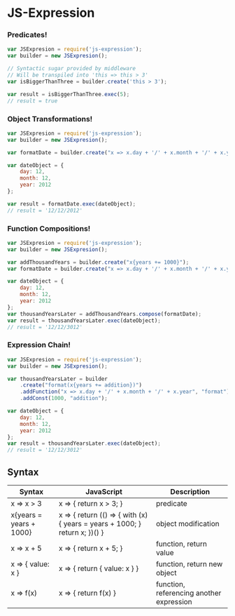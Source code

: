 # JS-Expression

### Predicates!
```JavaScript
var JSExpresion = require('js-expression');
var builder = new JSExpresion();

// Syntactic sugar provided by middleware
// Will be transpiled into 'this => this > 3'
var isBiggerThanThree = builder.create('this > 3');

var result = isBiggerThanThree.exec(5);
// result = true
```

### Object Transformations!
```JavaScript
var JSExpresion = require('js-expression');
var builder = new JSExpresion();

var formatDate = builder.create("x => x.day + '/' + x.month + '/' + x.year");

var dateObject = {
    day: 12,
    month: 12,
    year: 2012
};

var result = formatDate.exec(dateObject);
// result = '12/12/2012'
```

### Function Compositions!
```JavaScript
var JSExpresion = require('js-expression');
var builder = new JSExpresion();

var addThousandYears = builder.create("x{years += 1000}");
var formatDate = builder.create("x => x.day + '/' + x.month + '/' + x.year");

var dateObject = {
    day: 12,
    month: 12,
    year: 2012
};
var thousandYearsLater = addThousandYears.compose(formatDate);
var result = thousandYearsLater.exec(dateObject);
// result = '12/12/3012'
```

### Expression Chain!
```Javascript
var JSExpresion = require('js-expression');
var builder = new JSExpresion();

var thousandYearsLater = builder
    .create("format(x{years += addition})")
    .addFunction("x => x.day + '/' + x.month + '/' + x.year", "format")
    .addConst(1000, "addition");

var dateObject = {
    day: 12,
    month: 12,
    year: 2012
};
var result = thousandYearsLater.exec(dateObject);
// result = '12/12/3012'
```

## Syntax
| Syntax | JavaScript | Description |
| ------ | ------ | ------ |
| x => x > 3 | x => { return x > 3; }  | predicate | 
| x{years = years + 1000} | x => { return (() => { with (x) { years = years + 1000; } return x; })() } | object modification |
| x => x + 5 | x => { return x + 5; } | function, return value |
| x => { value: x } | x => { return { value: x } } | function, return new object |
| x => f(x) | x => { return f(x) } | function, referencing another expression |
